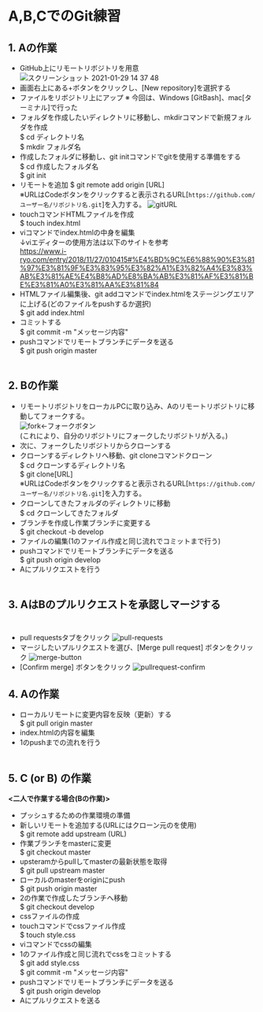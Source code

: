 # A,B,CでのGit練習
## 1. Aの作業
   * GitHub上にリモートリボジトリを用意
   ![スクリーンショット 2021-01-29 14 37 48](https://user-images.githubusercontent.com/78012223/106419912-e5528b80-649c-11eb-9071-867958ed4902.png)
   * 画面右上にある+ボタンをクリックし、[New repository]を選択する
   * ファイルをリボジトリ上にアップ
   ※ 今回は、Windows [GitBash]、mac[ターミナル]で行った
   * フォルダを作成したいディレクトリに移動し、mkdirコマンドで新規フォルダを作成<br>
     $ cd ディレクトリ名<br>
     $ mkdir フォルダ名<br>
   * 作成したフォルダに移動し、git initコマンドでgitを使用する準備をする<br>
     $ cd 作成したフォルダ名<br>
     $ git init<br>
   * リモートを追加
     $ git remote add origin [URL]<br>
     ※URLはCodeボタンをクリックすると表示されるURL[`https://github.com/ユーザー名/リポジトリ名.git`]を入力する。
![gitURL](https://user-images.githubusercontent.com/78012223/106419964-04511d80-649d-11eb-99a6-7a5b623d0289.png)
   * touchコマンドHTMLファイルを作成<br>
     $ touch index.html<br>
   * viコマンドでindex.htmlの中身を編集<br>
     ↓viエディターの使用方法は以下のサイトを参考<br>
https://www.i-ryo.com/entry/2018/11/27/010415#%E4%BD%9C%E6%88%90%E3%81%97%E3%81%9F%E3%83%95%E3%82%A1%E3%82%A4%E3%83%AB%E3%81%AE%E4%B8%AD%E8%BA%AB%E3%81%AF%E3%81%BE%E3%81%A0%E3%81%AA%E3%81%84<br>
   * HTMLファイル編集後、git addコマンドでindex.htmlをステージングエリアに上げる(どのファイルをpushするか選択)<br>
     $ git add index.html<br>
   * コミットする<br>
     $ git commit -m "メッセージ内容"<br>
   * pushコマンドでリモートブランチにデータを送る<br>
     $ git push origin master<br><br>
## 2. Bの作業
   * リモートリボジトリをローカルPCに取り込み、Aのリモートリボジトリに移動してフォークする。<br>
   ![fork](https://user-images.githubusercontent.com/78012223/106416815-a836cb00-6495-11eb-95fb-ec59fbd01a91.png)←フォークボタン<br>
   (これにより、自分のリボジトリにフォークしたリボジトリが入る。)
   * 次に、フォークしたリボジトリからクローンする
   * クローンするディレクトリへ移動、git cloneコマンドクローン<br>
     $ cd クローンするディレクトリ名<br>
     $ git clone[URL]<br>
     ※URLはCodeボタンをクリックすると表示されるURL[`https://github.com/ユーザー名/リポジトリ名.git`]を入力する。
   * クローンしてきたフォルダのディレクトリに移動<br>
     $ cd クローンしてきたフォルダ<br>
   * ブランチを作成し作業ブランチに変更する<br>
     $ git checkout -b develop<br>
   * ファイルの編集(1のファイル作成と同じ流れでコミットまで行う)<br>
   * pushコマンドでリモートブランチにデータを送る<br>
     $ git push origin develop<br>
   * Aにプルリクエストを行う<br><br>
## 3. AはBのプルリクエストを承認しマージする<br><br>
   * pull requestsタブをクリック
   ![pull-requests](https://user-images.githubusercontent.com/78012223/106425669-9100d900-64a7-11eb-8123-3dcc47781fd2.png)
   * マージしたいプルリクエストを選び、[Merge pull request] ボタンをクリック
   ![merge-button](https://user-images.githubusercontent.com/78012223/106425730-ad9d1100-64a7-11eb-9a04-4f07cec44a8b.png)
   * [Confirm merge] ボタンをクリック
   ![pullrequest-confirm](https://user-images.githubusercontent.com/78012223/106425607-729add80-64a7-11eb-8729-299439fab3ae.png)

## 4. Aの作業
   * ローカルリモートに変更内容を反映（更新）する<br>
     $ git pull origin master<br>
   * index.htmlの内容を編集
   * 1のpushまでの流れを行う<br><br>
## 5. C (or B) の作業
   **<二人で作業する場合(Bの作業)><br>**
   * プッシュするための作業環境の準備<br>
   * 新しいリモートを追加する(URLにはクローン元のを使用)<br>
     $ git remote add upstream (URL)<br>
   * 作業ブランチをmasterに変更<br>
     $ git checkout master<br>
   * upsteramからpullしてmasterの最新状態を取得<br>
     $ git pull upstream master<br>
   * ローカルのmasterをoriginにpush<br>
     $ git push origin master<br>
   * 2の作業で作成したブランチへ移動<br>
     $ git checkout develop<br>
   * cssファイルの作成<br>
   * touchコマンドでcssファイル作成<br>
     $ touch style.css<br>
   * viコマンドでcssの編集<br>
   * 1のファイル作成と同じ流れでcssをコミットする<br>
     $ git add style.css<br>
     $ git commit -m "メッセージ内容"<br>
   * pushコマンドでリモートブランチにデータを送る<br>
     $ git push origin develop<br>
   * Aにプルリクエストを送る<br><br>
